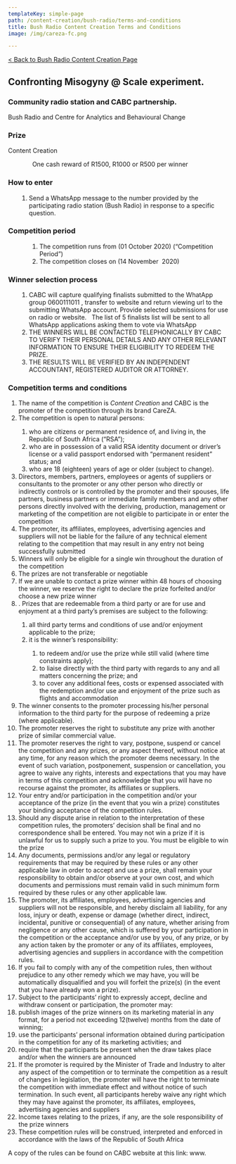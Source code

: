 ```yaml
---
templateKey: simple-page
path: /content-creation/bush-radio/terms-and-conditions
title: Bush Radio Content Creation Terms and Conditions
image: /img/careza-fc.png

---
```

 <a class="backButton" href="/content-creation/bush-radio">
 < Back to Bush Radio Content Creation Page
</a>
<h2><strong>Confronting Misogyny @ Scale experiment.</strong></h2>
<h3><strong>Community radio station and CABC partnership.</strong></h3>
<p><span style="font-weight: 400;">Bush Radio and Centre for Analytics and Behavioural Change</span></p>
<h3><strong>Prize</strong></h3>
<p><span style="font-weight: 400;">Content Creation</span></p>
<p><span style="font-weight: 400;">&nbsp;&nbsp;&nbsp;&nbsp;&nbsp;&nbsp;&nbsp;&nbsp;&nbsp;&nbsp;&nbsp;&nbsp;&nbsp;&nbsp;One cash reward of R1500, R1000 or R500 per winner&nbsp;</span></p>


<h3><strong><strong>How to enter</strong></strong></h3>

<ol>
<ol>
<li style="font-weight: 400;"><span style="font-weight: 400;">Send a WhatsApp message to the number provided by the participating radio station (Bush Radio) in response to a specific question.</span></li>
</ol>
</ol>


<h3><strong><strong>Competition period</strong></strong></h3>

<ol>
<ol>
<ol>
<li style="font-weight: 400;"><span style="font-weight: 400;">The competition runs from (01 October 2020) (&ldquo;Competition Period&rdquo;)</span></li>
<li style="font-weight: 400;"><span style="font-weight: 400;">The competition closes on (14 November&nbsp; 2020)</span></li>
</ol>
</ol>
</ol>

<h3><strong><strong>Winner selection process</strong></strong></h3>

<ol>
<ol>
<li style="font-weight: 400;"><span style="font-weight: 400;">CABC will capture qualifying finalists submitted to the WhatApp group 0600111011 , transfer to website and return viewing url to the submitting WhatsApp account. Provide selected submissions for use on radio or website. &nbsp; The list of 5 finalists list will be sent to all WhatsApp applications asking them to vote via WhatsApp</span></li>
<li style="font-weight: 400;"><span style="font-weight: 400;">THE WINNERS WILL BE CONTACTED TELEPHONICALLY BY CABC TO VERIFY THEIR PERSONAL DETAILS AND ANY OTHER RELEVANT INFORMATION TO ENSURE THEIR ELIGIBILITY TO REDEEM THE PRIZE.</span></li>
<li style="font-weight: 400;"><span style="font-weight: 400;">THE RESULTS WILL BE VERIFIED BY AN</span> <span style="font-weight: 400;">INDEPENDENT ACCOUNTANT, REGISTERED AUDITOR OR ATTORNEY.</span></li>
</ol>
</ol>
<h3><strong>Competition terms and conditions</strong></h3>
<ol>
<li style="font-weight: 400;"><span style="font-weight: 400;">The name of the competition is </span><em><span style="font-weight: 400;">Content Creation</span></em><span style="font-weight: 400;"> and CABC</span><span style="font-weight: 400;"> is the promoter of the competition</span><span style="font-weight: 400;"> through its brand CareZA.</span></li>
<li style="font-weight: 400;"><span style="font-weight: 400;">The competition is open to natural persons:</span></li>
<ol>
<li style="font-weight: 400;"><span style="font-weight: 400;">who are citizens or permanent residence of, and living in, the Republic of South Africa (&ldquo;RSA&rdquo;);</span></li>
<li style="font-weight: 400;"><span style="font-weight: 400;">who are in possession of a valid RSA identity document or driver&rsquo;s license or a valid passport endorsed with &ldquo;permanent resident&rdquo; status; and</span></li>
<li style="font-weight: 400;"><span style="font-weight: 400;">who are 18 (eighteen) years of age or older</span><span style="font-weight: 400;"> (subject to change)</span><span style="font-weight: 400;">.</span></li>
</ol>
<li style="font-weight: 400;"><span style="font-weight: 400;">Directors, members, partners, employees or agents of suppliers or consultants to the promoter or any other person who directly or indirectly controls or is controlled by the promoter and their spouses, life partners, business partners or immediate family members and any other persons directly involved with the deriving, production, management or marketing of the competition are not eligible to participate in or enter the competition</span></li>
<li style="font-weight: 400;"><span style="font-weight: 400;">The promoter, its affiliates, employees, advertising agencies and suppliers will not be liable for the failure of any technical element relating to the competition that may result in any entry not being successfully submitted</span></li>
<li style="font-weight: 400;"><span style="font-weight: 400;">Winners will only be eligible for a single win throughout the duration of the competition</span></li>
<li style="font-weight: 400;"><span style="font-weight: 400;">The prizes are not transferable or negotiable</span></li>
<li style="font-weight: 400;"><span style="font-weight: 400;">If we are unable to contact a prize winner within 48 hours of choosing the winner, we reserve the right to declare the prize forfeited and/or choose a new prize winner</span></li>
<li style="font-weight: 400;"><span style="font-weight: 400;">. Prizes that are redeemable from a third party or are for use and enjoyment at a third party&rsquo;s premises are subject to the following:</span></li>
<ol>
<li style="font-weight: 400;"><span style="font-weight: 400;">all third party terms and conditions of use and/or enjoyment applicable to the prize;</span></li>
<li style="font-weight: 400;"><span style="font-weight: 400;">it is the winner&rsquo;s responsibility:&nbsp;</span></li>
<ol>
<li style="font-weight: 400;"><span style="font-weight: 400;">to redeem and/or use the prize while still valid (where time constraints apply);</span></li>
<li style="font-weight: 400;"><span style="font-weight: 400;">to liaise directly with the third party with regards to any and all matters concerning the prize; and</span></li>
<li style="font-weight: 400;"><span style="font-weight: 400;">to cover any additional fees, costs or expensed associated with the redemption and/or use and enjoyment of the prize such as flights and accommodation</span></li>
</ol>
</ol>
<li style="font-weight: 400;"><span style="font-weight: 400;">The winner consents to the promoter processing his/her personal information to the third party for the purpose of redeeming a prize (where applicable).</span></li>
<li style="font-weight: 400;"><span style="font-weight: 400;">The promoter reserves the right to substitute any prize with another prize of similar commercial value.</span></li>
<li style="font-weight: 400;"><span style="font-weight: 400;">The promoter reserves the right to vary, postpone, suspend or cancel the competition and any prizes, or any aspect thereof, without notice at any time, for any reason which the promoter deems necessary. In the event of such variation, postponement, suspension or cancellation, you agree to waive any rights, interests and expectations that you may have in terms of this competition and acknowledge that you will have no recourse against the promoter, its affiliates or suppliers.</span></li>
<li style="font-weight: 400;"><span style="font-weight: 400;">Your entry and/or participation in the competition and/or your acceptance of the prize (in the event that you win a prize) constitutes your binding acceptance of the competition rules.</span></li>
<li style="font-weight: 400;"><span style="font-weight: 400;">Should any dispute arise in relation to the interpretation of these competition rules, the promoters&rsquo; decision shall be final and no correspondence shall be entered. You may not win a prize if it is unlawful for us to supply such a prize to you. You must be eligible to win the prize</span></li>
<li style="font-weight: 400;"><span style="font-weight: 400;">Any documents, permissions and/or any legal or regulatory requirements that may be required by these rules or any other applicable law in order to accept and use a prize, shall remain your responsibility to obtain and/or observe at your own cost, and which documents and permissions must remain valid in such minimum form required by these rules or any other applicable law.</span></li>
<li style="font-weight: 400;"><span style="font-weight: 400;">The promoter, its affiliates, employees, advertising agencies and suppliers will not be responsible, and hereby disclaim all liability, for any loss, injury or death, expense or damage (whether direct, indirect, incidental, punitive or consequential) of any nature, whether arising from negligence or any other cause, which is suffered by your participation in the competition or the acceptance and/or use by you, of any prize, or by any action taken by the promoter or any of its affiliates, employees, advertising agencies and suppliers in accordance with the competition rules.</span></li>
<li style="font-weight: 400;"><span style="font-weight: 400;">If you fail to comply with any of the competition rules, then without prejudice to any other remedy which we may have, you will be automatically disqualified and you will forfeit the prize(s) (in the event that you have already won a prize).</span></li>
<li style="font-weight: 400;"><span style="font-weight: 400;">Subject to the participants&rsquo; right to expressly accept, decline and withdraw consent or participation, the promoter may:</span></li>
<li style="font-weight: 400;"><span style="font-weight: 400;">publish images of the prize winners on its marketing material in any format, for a period not exceeding 12(twelve) months from the date of winning;</span></li>
<li style="font-weight: 400;"><span style="font-weight: 400;">use the participants&rsquo; personal information obtained during participation in the competition for any of its marketing activities; and</span></li>
<li style="font-weight: 400;"><span style="font-weight: 400;">require that the participants be present when the draw takes place and/or when the winners are announced</span></li>
<li style="font-weight: 400;"><span style="font-weight: 400;">If the promoter is required by the Minister of Trade and Industry to alter any aspect of the competition or to terminate the competition as a result of changes in legislation, the promoter will have the right to terminate the competition with immediate effect and without notice of such termination. In such event, all participants hereby waive any right which they may have against the promoter, its affiliates, employees, advertising agencies and suppliers</span></li>
<li style="font-weight: 400;"><span style="font-weight: 400;">Income taxes relating to the prizes, if any, are the sole responsibility of the prize winners</span></li>
<li style="font-weight: 400;"><span style="font-weight: 400;">These competition rules will be construed, interpreted and enforced in accordance with the laws of the Republic of South Africa</span></li>
</ol>
<p><span style="font-weight: 400;">A</span><span style="font-weight: 400;"> copy of the rules can be found on CABC website at this link: </span><span style="font-weight: 400;">www.</span></p>


